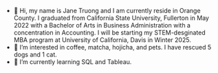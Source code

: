 - 👋 Hi, my name is Jane Truong and I am currently reside in Orange County. I graduated from California State University, Fullerton in May 2022 with a Bachelor of Arts in Business Administration with a concentration in Accounting. I will be starting my STEM-desginated MBA program at University of California, Davis in Winter 2025.
- 👀 I’m interested in coffee, matcha, hojicha, and pets. I have rescued 5 dogs and 1 cat. 
- 🌱 I’m currently learning SQL and Tableau.

<!---
jvnetr/jvnetr is a ✨ special ✨ repository because its `README.md` (this file) appears on your GitHub profile.
You can click the Preview link to take a look at your changes.
--->
